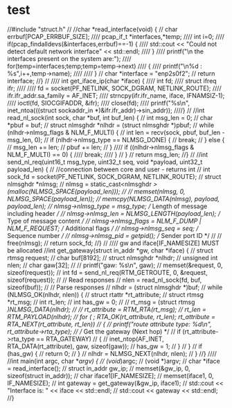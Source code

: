 # test
//#include "struct.h"
//
//char *read_interface(void) {
//    char errbuf[PCAP_ERRBUF_SIZE];
////    pcap_if_t *interfaces,*temp;
////    int i=0;
////    if(pcap_findalldevs(&interfaces,errbuf)==-1) {
////        std::cout << "Could not detect default network interface" << std::endl;
////    }
////    printf("\n the interfaces present on the system are:");
////    for(temp=interfaces;temp;temp=temp->next)
////    {
////        printf("\n%d : %s",i++,temp->name);
////
////    }
//    char *interface = "enp2s0f2";
//    return interface;
//}
//
//// int get_iface_ip(char *iface) {
////    int fd;
////    struct ifreq ifr;
////
////    fd = socket(PF_NETLINK, SOCK_DGRAM, NETLINK_ROUTE);
////    ifr.ifr_addr.sa_family = AF_INET;
////    strncpy(ifr.ifr_name, iface, IFNAMSIZ-1);
////    ioctl(fd, SIOCGIFADDR, &ifr);
////    close(fd);
////    printf("%s\n", inet_ntoa(((struct sockaddr_in *)&ifr.ifr_addr)->sin_addr));
////}
//
//int read_nl_sock(int sock, char *buf, int buf_len) {
//    int msg_len = 0;
//    char *pbuf = buf;
//    struct nlmsghdr *nlhdr = (struct nlmsghdr *)pbuf;
//    while (nlhdr->nlmsg_flags & NLM_F_MULTI) {
//        int len = recv(sock, pbuf, buf_len - msg_len, 0);
//        if (nlhdr->nlmsg_type == NLMSG_DONE) {
//            break;
//        } else {
//            msg_len += len;
//            pbuf += len;
//        }
////        if ((nlhdr->nlmsg_flags & NLM_F_MULTI) == 0) {
////            break;
////        }
//    }
//    return msg_len;
//}
//
//int send_nl_req(uint16_t msg_type, uint32_t seq, void *payload, uint32_t payload_len) {
//    //connection between core and user - returns int
//    int sock_fd = socket(PF_NETLINK, SOCK_DGRAM, NETLINK_ROUTE);
//    struct nlmsghdr *nlmsg;
//    nlmsg = static_cast<nlmsghdr *>(malloc(NLMSG_SPACE(payload_len)));
//
//    memset(nlmsg, 0, NLMSG_SPACE(payload_len));
//    memcpy(NLMSG_DATA(nlmsg), payload, payload_len);
//    nlmsg->nlmsg_type = msg_type;                       /* Length of message including header */
//    nlmsg->nlmsg_len = NLMSG_LENGTH(payload_len);       /* Type of message content */
//    nlmsg->nlmsg_flags = NLM_F_DUMP | NLM_F_REQUEST;    /* Additional flags */
//    nlmsg->nlmsg_seq = seq;                             /* Sequence number */
//    nlmsg->nlmsg_pid = getpid();                        /* Sender port ID */
//
//    free(nlmsg);
//    return sock_fd;
//}
//
//// gw and iface[IF_NAMESIZE] MUST be allocated
//int get_gateway(struct in_addr *gw, char *iface) {
//    struct rtmsg request;
//    char buf[8192];
//    struct nlmsghdr *nlhdr;
//    unsigned int nlen;
//    char gaw[32];
//
//    printf("gaw: %s\n", gaw);
//    memset(&request, 0, sizeof(request));
//    int fd = send_nl_req(RTM_GETROUTE, 0, &request, sizeof(request));
//    // Read responses
//    nlen = read_nl_sock(fd, buf, sizeof(buf));
//    // Parse responses
//    nlhdr = (struct nlmsghdr *)buf;
//    while (NLMSG_OK(nlhdr, nlen)) {
//        struct rtattr *rt_attribute;
//        struct rtmsg *rt_msg;
//        int rt_len;
//        int has_gw = 0;
//
//        rt_msg = (struct rtmsg *)NLMSG_DATA(nlhdr);
//
//        rt_attribute = RTM_RTA(rt_msg);
//        rt_len = RTM_PAYLOAD(nlhdr);
//        for ( ; RTA_OK(rt_attribute, rt_len); rt_attribute = RTA_NEXT(rt_attribute, rt_len))
//        {
//            printf("route attribute type: %d\n", rt_attribute->rta_type);
//            /* Get the gateway (Next hop) */
//            if (rt_attribute->rta_type == RTA_GATEWAY)
//            {
//                inet_ntop(AF_INET, RTA_DATA(rt_attribute), gaw, sizeof(gaw));
//                has_gw = 1;
//            }
//        }
//        if (has_gw) {
//            return 0;
//        }
//        nlhdr = NLMSG_NEXT(nlhdr, nlen);
//    }
//}
////
//int main(int argc, char **argv) {
//    (void*)argc;
//    (void *)argv;
//    char *iface = read_interface();
//    struct in_addr gw_ip;
//    memset(&gw_ip, 0, sizeof(struct in_addr));
//    char iface1[IF_NAMESIZE];
//    memset(iface1, 0, IF_NAMESIZE);
//    int gateway = get_gateway(&gw_ip, iface1);
//    std::cout << "Interface is: " << iface << std::endl;
//    std::cout << gateway << std::endl;
//}
